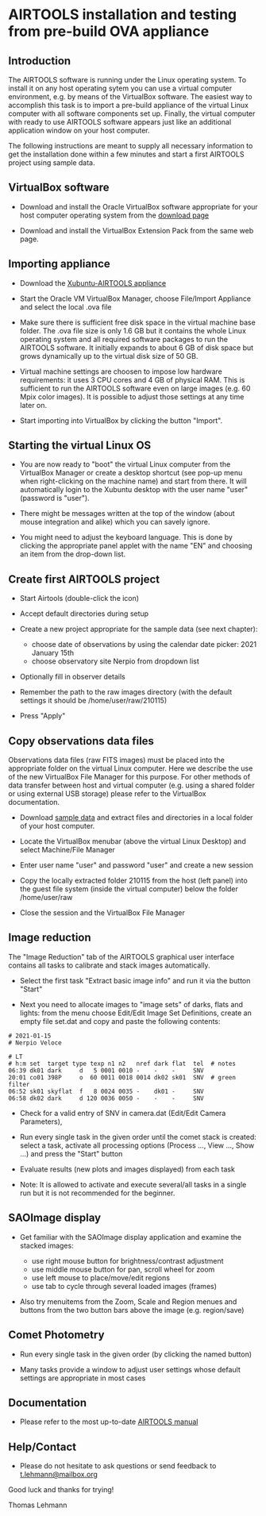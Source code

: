 # AIRTOOLS installation and testing from pre-build OVA appliance

## Introduction

The AIRTOOLS software is running under the Linux operating system.
To install it on any host operating sytem you can use a virtual computer
environment, e.g. by means of the VirtualBox software. The easiest way to
accomplish this task is to import a pre-build appliance of the virtual Linux
computer with all software components set up.
Finally, the virtual computer with ready to use AIRTOOLS software appears just
like an additional application window on your host computer.

The following instructions are meant to supply all necessary information
to get the installation done within a few minutes and start a first AIRTOOLS
project using sample data.


## VirtualBox software

- Download and install the Oracle VirtualBox software appropriate for your
  host computer operating system from the [download page](https://www.virtualbox.org/wiki/Downloads)

- Download and install the VirtualBox Extension Pack from the same
  web page.


## Importing appliance

- Download the [Xubuntu-AIRTOOLS appliance](http://fg-kometen.vdsastro.de/airtools/vm/xubuntu-airtools.ova)

- Start the Oracle VM VirtualBox Manager, choose File/Import Appliance and
  select the local .ova file

- Make sure there is sufficient free disk space in the virtual machine base
  folder. The .ova file size is only 1.6 GB but it contains the whole
  Linux operating system and all required software packages to run the AIRTOOLS
  software. It initially expands to about 6 GB of disk space but grows
  dynamically up to the virtual disk size of 50 GB.

- Virtual machine settings are choosen to impose low hardware requirements: it
  uses 3 CPU cores and 4 GB of physical RAM. This is sufficient to run the
  AIRTOOLS software even on large images (e.g. 60 Mpix color images). It is
  possible to adjust those settings at any time later on.

- Start importing into VirtualBox by clicking the button "Import".


## Starting the virtual Linux OS

- You are now ready to "boot" the virtual Linux computer from the VirtualBox
  Manager or create a desktop shortcut (see pop-up menu when right-clicking on
  the machine name) and start from there. It will automatically login to the
  Xubuntu desktop with the user name "user" (password is "user").

- There might be messages written at the top of the window (about mouse
  integration and alike) which you can savely ignore.

- You might need to adjust the keyboard language. This is done by clicking the
  appropriate panel applet with the name "EN" and choosing an item from the
  drop-down list.


## Create first AIRTOOLS project

- Start Airtools (double-click the icon)

- Accept default directories during setup

- Create a new project appropriate for the sample data (see next chapter):
  - choose date of observations by using the calendar date picker:
  2021 January 15th
  - choose observatory site Nerpio from dropdown list

- Optionally fill in observer details

- Remember the path to the raw images directory (with the default settings it
    should be /home/user/raw/210115)

- Press "Apply"


## Copy observations data files

Observations data files (raw FITS images) must be placed into the appropriate
folder on the virtual Linux computer. Here we describe the use of the new
VirtualBox File Manager for this purpose. For other methods of data transfer
between host and virtual computer (e.g. using a shared folder or using external
USB storage) please refer to the VirtualBox documentation.

- Download [sample data](http://fg-kometen.vdsastro.de/airtools/testdata/210115_snv_raw.zip)
  and extract files and directories in a local folder of your host computer.

- Locate the VirtualBox menubar (above the virtual Linux Desktop) and
  select Machine/File Manager
  
- Enter user name "user" and password "user" and create a new session

- Copy the locally extracted folder 210115 from the host (left panel) into the
  guest file system (inside the virtual computer) below the folder /home/user/raw

- Close the session and the VirtualBox File Manager


## Image reduction

The "Image Reduction" tab of the AIRTOOLS graphical user interface contains
all tasks to calibrate and stack images automatically.

- Select the first task "Extract basic image info" and run it via the button
  "Start"

- Next you need to allocate images to "image sets" of darks, flats and lights:
  from the menu choose Edit/Edit Image Set Definitions, create an empty file
  set.dat and copy and paste the following contents:

```
# 2021-01-15
# Nerpio Veloce

# LT
# h:m set  target type texp n1 n2   nref dark flat  tel  # notes
06:39 dk01 dark     d   5 0001 0010 -    -    -     SNV
20:01 co01 398P     o  60 0011 0018 0014 dk02 sk01  SNV  # green filter
06:52 sk01 skyflat  f   8 0024 0035 -    dk01 -     SNV
06:58 dk02 dark     d 120 0036 0050 -    -    -     SNV
``` 

- Check for a valid entry of SNV in camera.dat (Edit/Edit Camera Parameters),

- Run every single task in the given order until the comet stack is created:
  select a task, activate all processing options (Process ..., View ..., Show ...)
  and press the "Start" button 

- Evaluate results (new plots and images displayed) from each task

- Note: It is allowed to activate and execute several/all tasks in a single run
  but it is not recommended for the beginner.


## SAOImage display

- Get familiar with the SAOImage display application and examine the stacked
  images:
  - use right mouse button for brightness/contrast adjustment
  - use middle mouse button for pan, scroll wheel for zoom
  - use left mouse to place/move/edit regions
  - use tab to cycle through several loaded images (frames)

- Also try menuitems from the Zoom, Scale and Region menues and buttons from
  the two button bars above the image (e.g. region/save)


## Comet Photometry

- Run every single task in the given order (by clicking the named button)

- Many tasks provide a window to adjust user settings whose default settings
  are appropriate in most cases


## Documentation

- Please refer to the most up-to-date [AIRTOOLS manual](https://github.com/ewelot/airtools/blob/master/doc/manual-en.md)


## Help/Contact

- Please do not hesitate to ask questions or send feedback to
  t.lehmann@mailbox.org


Good luck and thanks for trying!

Thomas Lehmann
